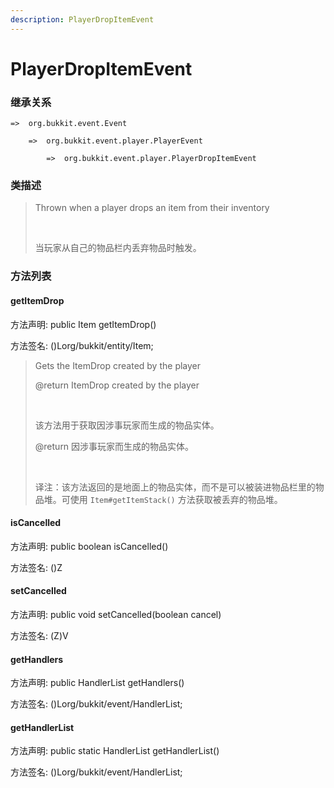 ```yaml
---
description: PlayerDropItemEvent
---
```


# PlayerDropItemEvent

### 继承关系

    =>  org.bukkit.event.Event

        =>  org.bukkit.event.player.PlayerEvent

            =>  org.bukkit.event.player.PlayerDropItemEvent

### 类描述

> Thrown when a player drops an item from their inventory
> 
> <br>
> 
> 当玩家从自己的物品栏内丢弃物品时触发。

### 方法列表

#### getItemDrop

方法声明: public Item getItemDrop()

方法签名: ()Lorg/bukkit/entity/Item;

> Gets the ItemDrop created by the player
> 
> @return ItemDrop created by the player
> 
> <br>
> 
> 该方法用于获取因涉事玩家而生成的物品实体。
> 
> @return 因涉事玩家而生成的物品实体。
> 
> <br>
> 
> 译注：该方法返回的是地面上的物品实体，而不是可以被装进物品栏里的物品堆。可使用 `Item#getItemStack()` 方法获取被丢弃的物品堆。

#### isCancelled

方法声明: public boolean isCancelled()

方法签名: ()Z

#### setCancelled

方法声明: public void setCancelled(boolean cancel)

方法签名: (Z)V

#### getHandlers

方法声明: public HandlerList getHandlers()

方法签名: ()Lorg/bukkit/event/HandlerList;

#### getHandlerList

方法声明: public static HandlerList getHandlerList()

方法签名: ()Lorg/bukkit/event/HandlerList;